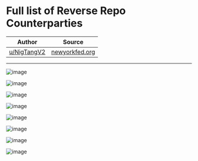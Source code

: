 # Full list of Reverse Repo Counterparties

| Author       | Source       | 
| :-------------: |:-------------:|
|  [u/NigTangV2](https://www.reddit.com/u/NigTangV2/) | [newyorkfed.org](https://www.newyorkfed.org/markets/rrp_counterparties.html#reverse-repo-counterparties) | 

---

![image](https://user-images.githubusercontent.com/82035192/122571445-bc313280-d01a-11eb-8648-24f01fd9955f.png)

![image](https://user-images.githubusercontent.com/82035192/122571459-c0f5e680-d01a-11eb-89bd-03e9940ddbdd.png)

![image](https://user-images.githubusercontent.com/82035192/122571494-c9e6b800-d01a-11eb-828c-3671dd936f78.png)

![image](https://user-images.githubusercontent.com/82035192/122571514-ce12d580-d01a-11eb-9fbb-bd826d313a9f.png)

![image](https://user-images.githubusercontent.com/82035192/122571537-d3702000-d01a-11eb-8ced-e10c114d6d79.png)

![image](https://user-images.githubusercontent.com/82035192/122571547-d703a700-d01a-11eb-8c98-a206861cf048.png)

![image](https://user-images.githubusercontent.com/82035192/122571560-da972e00-d01a-11eb-8654-1f8edb3eb0df.png)

![image](https://user-images.githubusercontent.com/82035192/122571580-df5be200-d01a-11eb-8a23-73995ffde457.png)
